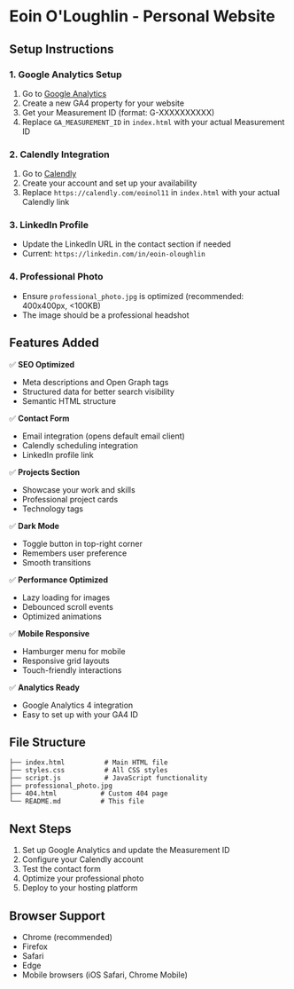 # Eoin O'Loughlin - Personal Website

## Setup Instructions

### 1. Google Analytics Setup
1. Go to [Google Analytics](https://analytics.google.com/)
2. Create a new GA4 property for your website
3. Get your Measurement ID (format: G-XXXXXXXXXX)
4. Replace `GA_MEASUREMENT_ID` in `index.html` with your actual Measurement ID

### 2. Calendly Integration
1. Go to [Calendly](https://calendly.com/)
2. Create your account and set up your availability
3. Replace `https://calendly.com/eoinol11` in `index.html` with your actual Calendly link

### 3. LinkedIn Profile
- Update the LinkedIn URL in the contact section if needed
- Current: `https://linkedin.com/in/eoin-oloughlin`

### 4. Professional Photo
- Ensure `professional_photo.jpg` is optimized (recommended: 400x400px, <100KB)
- The image should be a professional headshot

## Features Added

✅ **SEO Optimized**
- Meta descriptions and Open Graph tags
- Structured data for better search visibility
- Semantic HTML structure

✅ **Contact Form**
- Email integration (opens default email client)
- Calendly scheduling integration
- LinkedIn profile link

✅ **Projects Section**
- Showcase your work and skills
- Professional project cards
- Technology tags

✅ **Dark Mode**
- Toggle button in top-right corner
- Remembers user preference
- Smooth transitions

✅ **Performance Optimized**
- Lazy loading for images
- Debounced scroll events
- Optimized animations

✅ **Mobile Responsive**
- Hamburger menu for mobile
- Responsive grid layouts
- Touch-friendly interactions

✅ **Analytics Ready**
- Google Analytics 4 integration
- Easy to set up with your GA4 ID

## File Structure
```
├── index.html          # Main HTML file
├── styles.css          # All CSS styles
├── script.js           # JavaScript functionality
├── professional_photo.jpg
├── 404.html           # Custom 404 page
└── README.md          # This file
```

## Next Steps
1. Set up Google Analytics and update the Measurement ID
2. Configure your Calendly account
3. Test the contact form
4. Optimize your professional photo
5. Deploy to your hosting platform

## Browser Support
- Chrome (recommended)
- Firefox
- Safari
- Edge
- Mobile browsers (iOS Safari, Chrome Mobile)
